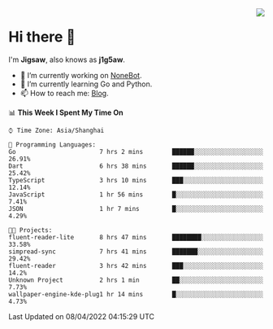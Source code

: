 <a href="#">
  <img align="right" src="https://github-readme-stats.vercel.app/api?username=j1g5awi&count_private=true&show_icons=true&title_color=80070B&text_color=B3B3B3&bg_color=212121&icon_color=80070B" />
</a>

# Hi there 👋

I'm **Jigsaw**, also knows as **j1g5aw**.

- 🔭 I’m currently working on [NoneBot](https://github.com/nonebot).
- 🌱 I’m currently learning Go and Python.
- 📫 How to reach me: [Blog](https://blog.maddestroyer.xyz/).

<!--START_SECTION:waka-->
📊 **This Week I Spent My Time On** 

```text
⌚︎ Time Zone: Asia/Shanghai

💬 Programming Languages: 
Go                       7 hrs 2 mins        ██████░░░░░░░░░░░░░░░░░░░   26.91% 
Dart                     6 hrs 38 mins       ██████░░░░░░░░░░░░░░░░░░░   25.42% 
TypeScript               3 hrs 10 mins       ███░░░░░░░░░░░░░░░░░░░░░░   12.14% 
JavaScript               1 hr 56 mins        █░░░░░░░░░░░░░░░░░░░░░░░░   7.41% 
JSON                     1 hr 7 mins         █░░░░░░░░░░░░░░░░░░░░░░░░   4.29%

🐱‍💻 Projects: 
fluent-reader-lite       8 hrs 47 mins       ████████░░░░░░░░░░░░░░░░░   33.58% 
simpread-sync            7 hrs 41 mins       ███████░░░░░░░░░░░░░░░░░░   29.42% 
fluent-reader            3 hrs 42 mins       ███░░░░░░░░░░░░░░░░░░░░░░   14.2% 
Unknown Project          2 hrs 1 min         ██░░░░░░░░░░░░░░░░░░░░░░░   7.73% 
wallpaper-engine-kde-plug1 hr 14 mins        █░░░░░░░░░░░░░░░░░░░░░░░░   4.73%

```


 Last Updated on 08/04/2022 04:15:29 UTC
<!--END_SECTION:waka-->
